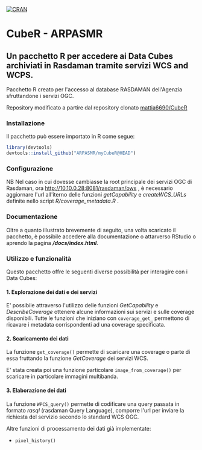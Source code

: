 [![CRAN](http://www.r-pkg.org/badges/version/myCubeR)](https://cran.r-project.org/package=myCubeR)

# CubeR - ARPASMR
## Un pacchetto R per accedere ai Data Cubes archiviati in Rasdaman tramite servizi WCS and WCPS.

Pacchetto R creato per l'accesso al database RASDAMAN dell'Agenzia sfruttandone i servizi OGC.

Repository modificato a partire dal repository clonato [mattia6690/CubeR](https://github.com/mattia6690/CubeR)

### Installazione 
Il pacchetto può essere importato in R come segue:
```r
library(devtools)
devtools::install_github("ARPASMR/myCubeR@HEAD")
```

### Configurazione
NB Nel caso in cui dovesse cambiasse la root principale dei servizi OGC di Rasdaman, ora http://10.10.0.28:8081/rasdaman/ows , è necessario aggiornare l'url all'iterno delle funzioni *getCapability* e *createWCS_URLs* definite nello script *R/coverage_metadata.R* .

### Documentazione
Oltre a quanto illustrato brevemente di seguito, una volta scaricato il pacchetto, è possibile accedere alla documentazione o attarverso RStudio o aprendo la pagina ***/docs/index.html***.

### Utilizzo e funzionalità
Questo pacchetto offre le seguenti diverse possibilità per interagire con i Data Cubes:

#### 1. Esplorazione dei dati e dei servizi
E' possibile attraverso l'utilizzo delle funzioni *GetCapability* e *DescribeCoverage* ottenere alcune informazioni sui servizi e sulle coverage disponibili.
Tutte le funzioni che iniziano con `coverage_get_` permettono di ricavare i metadata corrispondenti ad una coverage specificata.

#### 2. Scaricamento dei dati
La funzione `get_coverage()` permette di scaricare una coverage o parte di essa fruttando la funzione *GetCoverage* dei servizi WCS.

E' stata creata poi una funzione particolare `image_from_coverage()` per scaricare in particolare immagini multibanda.

#### 3. Elaborazione dei dati
La funzione `WPCS_query()` permette di codificare una query passata in formato *rasql* (rasdaman Query Language), comporre l'url per inviare la richiesta del servizio secondo lo standard WCS OGC.

Altre funzioni di processamento dei dati già implementate:
- `pixel_history()`
